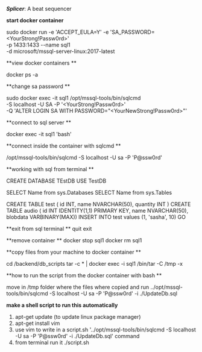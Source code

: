 ***Splicer***: A beat sequencer

**start docker container**

sudo docker run -e 'ACCEPT_EULA=Y' -e 'SA_PASSWORD=<YourStrong!Passw0rd>' \
   -p 1433:1433 --name sql1 \
   -d microsoft/mssql-server-linux:2017-latest


**view docker containers **

docker ps -a 


**change sa password **

sudo docker exec -it sql1 /opt/mssql-tools/bin/sqlcmd \
   -S localhost -U SA -P '<YourStrong!Passw0rd>' \
   -Q 'ALTER LOGIN SA WITH PASSWORD="<YourNewStrong!Passw0rd>"'


**connect to sql server **

docker exec -it sql1 'bash'


**connect inside the container with sqlcmd **

/opt/mssql-tools/bin/sqlcmd -S localhost -U sa -P 'P@ssw0rd'


**working with sql from terminal **

CREATE DATABASE TEstDB
USE TestDB

SELECT Name from sys.Databases
SELECT Name from sys.Tables

CREATE TABLE test ( id INT, name NVARCHAR(50), quantity INT )
CREATE TABLE audio ( id INT IDENTITY(1,1) PRIMARY KEY, name NVARCHAR(50), blobdata VARBINARY(MAX))
INSERT INTO test values (1, 'sasha', 10)
GO


**exit from sql terminal **
quit
exit


**remove container **
docker stop sql1
docker rm sql1



**copy files from your machine to docker container **

cd /backend/db_scripts
tar -c * | docker exec -i sql1 /bin/tar -C /tmp -x

**how to run the script from the docker container with bash **

move in /tmp folder where the files where copied and run
../opt/mssql-tools/bin/sqlcmd -S localhost -U sa -P 'P@ssw0rd' -i ./UpdateDb.sql


**make a shell script to run this automatically** 
1. apt-get update (to update linux package manager)
2. apt-get install vim
3. use vim to write in a script.sh '../opt/mssql-tools/bin/sqlcmd -S localhost -U sa -P 'P@ssw0rd' -i ./UpdateDb.sql' command
4. from terminal run it ./script.sh
